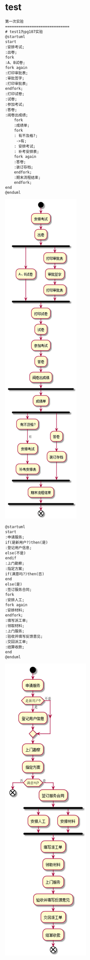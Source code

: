 # test
```
第一次实验
=============================
# test1为pg107实验
@startuml
start
:安排考试;
:出卷;
fork
:A、B试卷;
fork again
:打印审批表;
:审批签字;
:打印审批表;
endfork;
:打印试卷;
:试卷;
:参加考试;
:答卷;
:阅卷出成绩;
    fork
    :成绩单;
    fork
    : 有不及格?;
     ->有;
    : 安排考试;
    : 补考安排表;
    fork again
    :答卷;
    :装订存档;
    endfork;
    :期末流程结束;
    endfork;
end
@enduml
```

![Image text](https://github.com/748580573/is_analysis/blob/master/src/test1/flow1.png)

```
@startuml
start
:申请服务;
if(是新用户?)then(是)
:登记用户信息;
else(不是)
endif
:上门勘察;
:指定方案;
if(满意吗?)then(否)
end
else(是)
:签订服务合同;
fork
:安排人工;
fork again
:安排材料;
endfork;
:填写派工单;
:领取材料;
:上门服务;
:验收并填写反馈意见;
:交回派工单;
:结算收款;
end
@enduml
```
![实验二结果](https://github.com/748580573/is_analysis/blob/master/src/test1/flow2.png)
